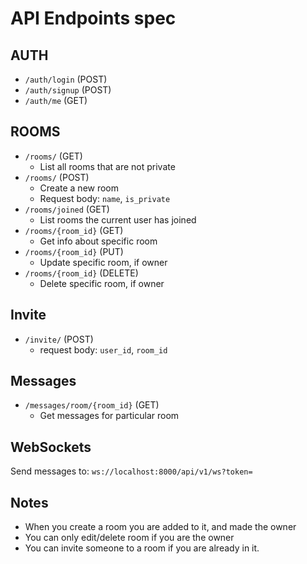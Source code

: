 # API Endpoints spec

## AUTH

- `/auth/login` (POST)
- `/auth/signup` (POST)
- `/auth/me` (GET)

## ROOMS

- `/rooms/` (GET)
  - List all rooms that are not private
- `/rooms/` (POST)
  - Create a new room
  - Request body: `name`, `is_private`
- `/rooms/joined` (GET)
  - List rooms the current user has joined
- `/rooms/{room_id}` (GET)
  - Get info about specific room
- `/rooms/{room_id}` (PUT)
  - Update specific room, if owner
- `/rooms/{room_id}` (DELETE)
  - Delete specific room, if owner

## Invite

- `/invite/` (POST)
  - request body: `user_id`, `room_id`

## Messages

- `/messages/room/{room_id}` (GET)
  - Get messages for particular room

## WebSockets

Send messages to:
`ws://localhost:8000/api/v1/ws?token=`

## Notes

- When you create a room you are added to it, and made the owner
- You can only edit/delete room if you are the owner
- You can invite someone to a room if you are already in it.

```

```
